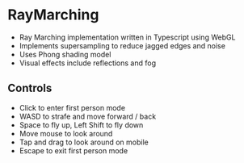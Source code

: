 # RayMarching

- Ray Marching implementation written in Typescript using WebGL
- Implements supersampling to reduce jagged edges and noise
- Uses Phong shading model
- Visual effects include reflections and fog

## Controls

- Click to enter first person mode
- WASD to strafe and move forward / back
- Space to fly up, Left Shift to fly down
- Move mouse to look around
- Tap and drag to look around on mobile
- Escape to exit first person mode
